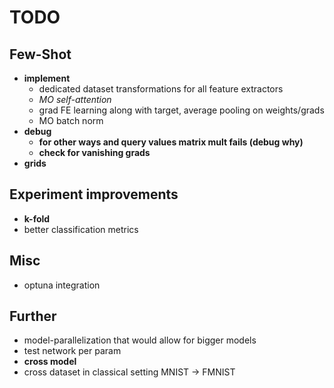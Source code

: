 # TODO

## Few-Shot
- **implement**
    - dedicated dataset transformations for all feature extractors
    - *MO self-attention*
    - grad FE learning along with target, average pooling on weights/grads
    - MO batch norm
- **debug**
    - **for other ways and query values matrix mult fails (debug why)**
    - **check for vanishing grads**
- **grids**

## Experiment improvements
- **k-fold**
- better classification metrics

## Misc
- optuna integration

## Further
- model-parallelization that would allow for bigger models  
- test network per param
- **cross model**
- cross dataset in classical setting MNIST -> FMNIST